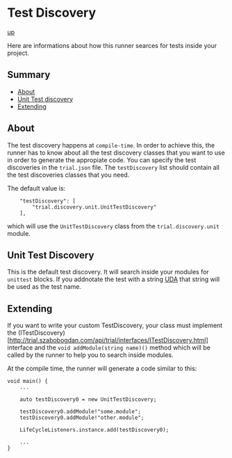 # Test Discovery

[up](../README.md)

Here are informations about how this runner searces for tests inside your project.

## Summary

  - [About](#about)
  - [Unit Test discovery](#unit-test-discovery)
  - [Extending](#extending)

## About

The test discovery happens at `compile-time`. In order to achieve this, the runner has to know about all the
test discovery classes that you want to use in order to generate the appropiate code. You can specify the test discoveries
in the `trial.json` file. The `testDiscovery` list should contain all the test discoveries classes that you need.

The default value is:

```
    "testDiscovery": [
        "trial.discovery.unit.UnitTestDiscovery"
    ],
```

which will use the `UnitTestDiscovery` class from the `trial.discovery.unit` module.

## Unit Test Discovery

This is the default test discovery. It will search inside your modules for `unittest` blocks. If you addnotate
the test with a string [UDA](http://dlang.org/spec/attribute.html#uda) that string will be used as the test name.

## Extending

If you want to write your custom TestDiscovery, your class must implement
the (ITestDiscovery)[http://trial.szabobogdan.com/api/trial/interfaces/ITestDiscovery.html] interface and 
the `void addModule(string name)()` method which will be called by the runner to help you to search inside modules.

At the compile time, the runner will generate a code similar to this:

```
void main() {
    ...

    auto testDiscovery0 = new UnitTestDiscovery;
    
    testDiscovery0.addModule!"some.module";
    testDiscovery0.addModule!"other.module";

    LifeCycleListeners.instance.add(testDiscovery0);

    ...
}

```